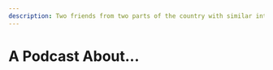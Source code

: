 ```yaml
---
description: Two friends from two parts of the country with similar interests
---
```


# A Podcast About...

